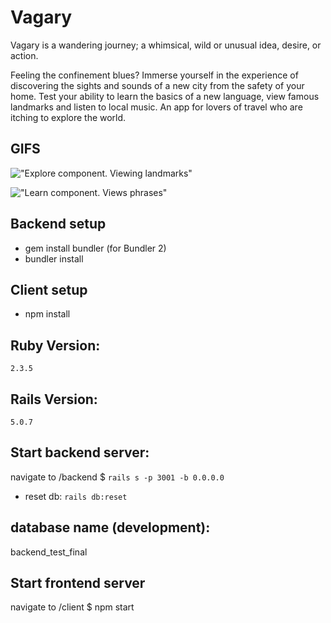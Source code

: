 # Vagary

Vagary is a wandering journey; a whimsical, wild or unusual idea, desire, or action. 

Feeling the confinement blues? Immerse yourself in the experience of discovering the sights and sounds of a new city from the safety of your home. Test your ability to learn the basics of a new language, view famous landmarks and listen to local music. An app for lovers of travel who are itching to explore the world.

## GIFS

!["Explore component. Viewing landmarks"](https://recordit.co/dKnIbuMJpp.gif)

!["Learn component. Views phrases"](https://recordit.co/35JHiLoWu2.gif)

## Backend setup

- gem install bundler (for Bundler 2)
- bundler install

## Client setup

- npm install

## Ruby Version:

`2.3.5`

## Rails Version:

`5.0.7`

## Start backend server:

navigate to /backend
\$ `rails s -p 3001 -b 0.0.0.0`

- reset db: `rails db:reset`

## database name (development):

backend_test_final

## Start frontend server

navigate to /client
\$ npm start
